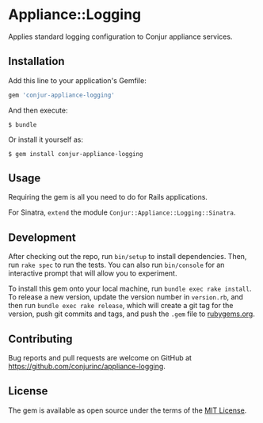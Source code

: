 # Appliance::Logging

Applies standard logging configuration to Conjur appliance services.

## Installation

Add this line to your application's Gemfile:

```ruby
gem 'conjur-appliance-logging'
```

And then execute:

    $ bundle

Or install it yourself as:

    $ gem install conjur-appliance-logging

## Usage

Requiring the gem is all you need to do for Rails applications.

For Sinatra, `extend` the module `Conjur::Appliance::Logging::Sinatra`.

## Development

After checking out the repo, run `bin/setup` to install dependencies. Then, run `rake spec` to run the tests. You can also run `bin/console` for an interactive prompt that will allow you to experiment.

To install this gem onto your local machine, run `bundle exec rake install`. To release a new version, update the version number in `version.rb`, and then run `bundle exec rake release`, which will create a git tag for the version, push git commits and tags, and push the `.gem` file to [rubygems.org](https://rubygems.org).

## Contributing

Bug reports and pull requests are welcome on GitHub at https://github.com/conjurinc/appliance-logging.

## License

The gem is available as open source under the terms of the [MIT License](http://opensource.org/licenses/MIT).

